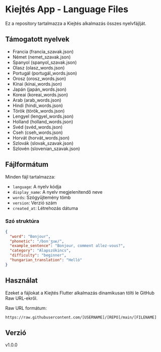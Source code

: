 # Kiejtés App - Language Files

Ez a repository tartalmazza a Kiejtés alkalmazás összes nyelvfájlját.

## Támogatott nyelvek

- Francia (francia_szavak.json)
- Német (nemet_szavak.json)
- Spanyol (spanyol_szavak.json)
- Olasz (olasz_words.json)
- Portugál (portugál_words.json)
- Orosz (orosz_words.json)
- Kínai (kínai_words.json)
- Japán (japán_words.json)
- Koreai (koreai_words.json)
- Arab (arab_words.json)
- Hindi (hindi_words.json)
- Török (török_words.json)
- Lengyel (lengyel_words.json)
- Holland (holland_words.json)
- Svéd (svéd_words.json)
- Cseh (cseh_words.json)
- Horvát (horvát_words.json)
- Szlovák (slovak_szavak.json)
- Szlovén (slovenian_szavak.json)

## Fájlformátum

Minden fájl tartalmazza:
- `language`: A nyelv kódja
- `display_name`: A nyelv megjelenítendő neve
- `words`: Szógyűjtemény tömb
- `version`: Verzió szám
- `created_at`: Létrehozás dátuma

### Szó struktúra

```json
{
  "word": "Bonjour",
  "phonetic": "/bonˈʒuʁ/",
  "example_sentence": "Bonjour, comment allez-vous?",
  "category": "Alapszókincs",
  "difficulty": "beginner",
  "hungarian_translation": "Helló"
}
```

## Használat

Ezeket a fájlokat a Kiejtés Flutter alkalmazás dinamikusan tölti le GitHub Raw URL-ekről.

Raw URL formátum:
```
https://raw.githubusercontent.com/[USERNAME]/[REPO]/main/[FILENAME]
```

## Verzió

v1.0.0
